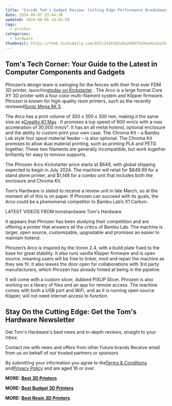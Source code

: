 ```yaml
---
title: "Inside Tom's Gadget Review: Cutting-Edge Performance Breakdowns"
date: 2024-08-07 23:44:34
updated: 2024-08-08 10:55:59
tags:
  - printer
categories:
  - hardware
thumbnail: https://thmb.techidaily.com/b55c24263d5a9a2d0075e95ed2cba33cc134d0a45b0aad772e33e1d818e77a97.jpg
---
```


## Tom's Tech Corner: Your Guide to the Latest in Computer Components and Gadgets

Phrozen’s design team is swinging for the fences with their first ever FDM 3D printer, launching[today on Kickstarter](https://www.kickstarter.com/projects/phrozenmake/phrozen-arco-3d-printer-larger-faster-more-colors?ref=buhshc) . The Arco is a large format Core XY 3D printer with a four color multi-filament system and Klipper firmware. Phrozen is known for high-quality resin printers, such as the recently reviewed[Sonic Mega 8K S](https://www.tomshardware.com/3d-printing/phrozen-sonic-mega-8k-s-review) .

 The Arco has a print volume of 300 x 300 x 300 mm, making it the same size as a[Creality K1 Max](https://www.tomshardware.com/reviews/creality-k1-max) . It promises a top speed of 600 mm/s with a max acceleration of 30,000 mm/s². It has an all metal hotend, optional enclosure and the ability to custom print your own case. The Chroma Kit – a Bambu Lab style four spool material feeder – is also optional. The Chroma Kit promises to allow dual material printing, such as printing PLA and PETG together. These two filaments are generally incompatible, but work together brilliantly for easy to remove supports.

 The Phrozen Arco Kickstarter price starts at $649, with global shipping expected to begin in July 2024\. The machine will retail for $849.99 for a stand alone printer, and $1,148 for a combo unit that includes both the enclosure and Chroma Kit.

 Tom’s Hardware is slated to receive a review unit in late March, so at the moment all of this is on paper. If Phrozen can succeed with its goals, the Arco could be a phenomenal competitor to Bambu Lab’s X1 Carbon.

 LATEST VIDEOS FROM tomshardware Tom's Hardware

 It appears that Phrozen has been studying their competition and are offering a printer that answers all the critics of Bambu Lab. The machine is larger, open source, customizable, upgradable and promises an easier to maintain hotend.

 Phrozen’s Arco is inspired by the Voron 2.4, with a build plate fixed to the base for great stability. It also runs vanilla Klipper firmware and is open source, meaning users will be free to tinker, mod and repair the machine as they see fit. It also leaves the door open for collaborations with 3rd party manufacturers, which Phrozen has already hinted at being in the pipeline.

 It will come with a custom slicer, dubbed PIXUP Slicer. Phrozen is also working on a library of files and an app for remote access. The machine comes with both a USB port and WiFi, and as it is running open source Klipper, will not need internet access to function.

## Stay On the Cutting Edge: Get the Tom's Hardware Newsletter

 Get Tom's Hardware's best news and in-depth reviews, straight to your inbox.

 Contact me with news and offers from other Future brands  Receive email from us on behalf of our trusted partners or sponsors

 By submitting your information you agree to the[Terms & Conditions](https://futureplc.com/terms-conditions/) and[Privacy Policy](https://futureplc.com/privacy-policy/) and are aged 16 or over.

**MORE:** [**Best 3D Printers**](https://www.tomshardware.com/best-picks/best-3d-printers)

**MORE:** [**Best Budget 3D Printers**](https://www.tomshardware.com/best-picks/best-budget-3d-printers)

**MORE:** [**Best Resin 3D Printers**](https://www.tomshardware.com/best-picks/best-resin-3d-printers)


<ins class="adsbygoogle"
     style="display:block"
     data-ad-format="autorelaxed"
     data-ad-client="ca-pub-7571918770474297"
     data-ad-slot="1223367746"></ins>



<ins class="adsbygoogle"
     style="display:block"
     data-ad-client="ca-pub-7571918770474297"
     data-ad-slot="8358498916"
     data-ad-format="auto"
     data-full-width-responsive="true"></ins>
